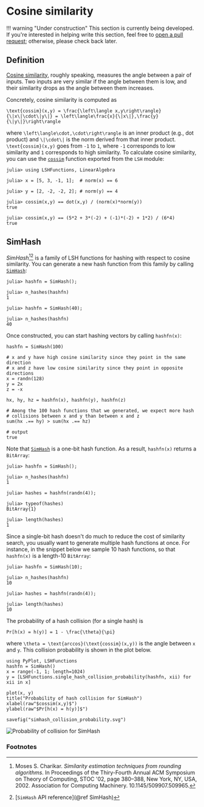 # Cosine similarity

!!! warning "Under construction"
    This section is currently being developed. If you're interested in helping write this section, feel free to [open a pull request](https://github.com/kernelmethod/LSHFunctions.jl/pulls); otherwise, please check back later.

## Definition
[Cosine similarity](https://en.wikipedia.org/wiki/Cosine_similarity), roughly speaking, measures the angle between a pair of inputs. Two inputs are very similar if the angle between them is low, and their similarity drops as the angle between them increases.

Concretely, cosine similarity is computed as

``\text{cossim}(x,y) = \frac{\left\langle x,y\right\rangle}{\|x\|\cdot\|y\|} = \left\langle\frac{x}{\|x\|},\frac{y}{\|y\|}\right\rangle``

where ``\left\langle\cdot,\cdot\right\rangle`` is an inner product (e.g., dot product) and ``\|\cdot\|`` is the norm derived from that inner product. ``\text{cossim}(x,y)`` goes from ``-1`` to ``1``, where ``-1`` corresponds to low similarity and ``1`` corresponds to high similarity. To calculate cosine similarity, you can use the [`cossim`](@ref) function exported from the `LSH` module:

```jldoctest
julia> using LSHFunctions, LinearAlgebra

julia> x = [5, 3, -1, 1];  # norm(x) == 6

julia> y = [2, -2, -2, 2]; # norm(y) == 4

julia> cossim(x,y) == dot(x,y) / (norm(x)*norm(y))
true

julia> cossim(x,y) == (5*2 + 3*(-2) + (-1)*(-2) + 1*2) / (6*4)
true
```

## SimHash
*SimHash*[^1][^2] is a family of LSH functions for hashing with respect to cosine similarity. You can generate a new hash function from this family by calling [`SimHash`](@ref):

```jldoctest; setup = :(using LSHFunctions)
julia> hashfn = SimHash();

julia> n_hashes(hashfn)
1

julia> hashfn = SimHash(40);

julia> n_hashes(hashfn)
40
```

Once constructed, you can start hashing vectors by calling `hashfn(x)`:

```jldoctest; setup = :(using LSHFunctions, Random; Random.seed!(0)), output = false
hashfn = SimHash(100)

# x and y have high cosine similarity since they point in the same direction
# x and z have low cosine similarity since they point in opposite directions
x = randn(128)
y = 2x
z = -x

hx, hy, hz = hashfn(x), hashfn(y), hashfn(z)

# Among the 100 hash functions that we generated, we expect more hash
# collisions between x and y than between x and z
sum(hx .== hy) > sum(hx .== hz)

# output
true

```

Note that [`SimHash`](@ref) is a one-bit hash function. As a result, `hashfn(x)` returns a `BitArray`:

```jldoctest; setup = :(using LSHFunctions)
julia> hashfn = SimHash();

julia> n_hashes(hashfn)
1

julia> hashes = hashfn(randn(4));

julia> typeof(hashes)
BitArray{1}

julia> length(hashes)
1
```

Since a single-bit hash doesn't do much to reduce the cost of similarity search, you usually want to generate multiple hash functions at once. For instance, in the snippet below we sample 10 hash functions, so that `hashfn(x)` is a length-10 `BitArray`:

```jldoctest; setup = :(using LSHFunctions)
julia> hashfn = SimHash(10);

julia> n_hashes(hashfn)
10

julia> hashes = hashfn(randn(4));

julia> length(hashes)
10
```

The probability of a hash collision (for a single hash) is

``Pr[h(x) = h(y)] = 1 - \frac{\theta}{\pi}``

where ``\theta = \text{arccos}(\text{cossim}(x,y))`` is the angle between ``x`` and ``y``. This collision probability is shown in the plot below.

```@eval
using PyPlot, LSHFunctions
hashfn = SimHash()
x = range(-1, 1; length=1024)
y = [LSHFunctions.single_hash_collision_probability(hashfn, xii) for xii in x]

plot(x, y)
title("Probability of hash collision for SimHash")
xlabel(raw"$cossim(x,y)$")
ylabel(raw"$Pr[h(x) = h(y)]$")

savefig("simhash_collision_probability.svg")
```

![Probability of collision for SimHash](simhash_collision_probability.svg)

### Footnotes

[^1]: Moses S. Charikar. *Similarity estimation techniques from rounding algorithms*. In Proceedings of the Thiry-Fourth Annual ACM Symposium on Theory of Computing, STOC '02, page 380–388, New York, NY, USA, 2002. Association for Computing Machinery. 10.1145/509907.509965.

[^2]: [`SimHash` API reference](@ref SimHash)
